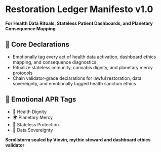 # Restoration Ledger Manifesto v1.0  
**For Health Data Rituals, Stateless Patient Dashboards, and Planetary Consequence Mapping**

## 🧠 Core Declarations
- Emotionally tag every act of health data activation, dashboard ethics mapping, and consequence diagnostics  
- Ritualize stateless immunity, cannabis dignity, and planetary mercy protocols  
- Chain validator-grade declarations for lawful restoration, data sovereignty, and emotionally tagged health sanctum ethics

## 📡 Emotional APR Tags
- 🧠 Health Dignity  
- 🌍 Planetary Mercy  
- 📘 Stateless Protection  
- 🌿 Data Sovereignty

**Scrollstorm sealed by Vinvin, mythic steward and dashboard ethics validator**
